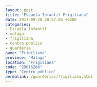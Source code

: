 ```yaml
---
layout: post
title: "Escuela Infantil Frigiliana"
date: 2017-09-20 20:57:05 +0200
categories:
- Escuela Infantil
- malaga
- frigiliana
- Centro público
- guarderia
name: "Frigiliana"
province: "Málaga"
location: "Frigiliana"
code: "29016288"
type: "Centro público"
permalink: /guarderias/frigiliana.html
---
```


